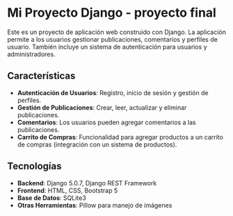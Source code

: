 # Mi Proyecto Django - proyecto final


Este es un proyecto de aplicación web construido con Django. La aplicación permite a los usuarios gestionar publicaciones, comentarios y perfiles de usuario. También incluye un sistema de autenticación para usuarios y administradores.

## Características

- **Autenticación de Usuarios**: Registro, inicio de sesión y gestión de perfiles.
- **Gestión de Publicaciones**: Crear, leer, actualizar y eliminar publicaciones.
- **Comentarios**: Los usuarios pueden agregar comentarios a las publicaciones.
- **Carrito de Compras**: Funcionalidad para agregar productos a un carrito de compras (integración con un sistema de productos).

## Tecnologías

- **Backend**: Django 5.0.7, Django REST Framework
- **Frontend**: HTML, CSS, Bootstrap 5
- **Base de Datos**: SQLite3
- **Otras Herramientas**: Pillow para manejo de imágenes
